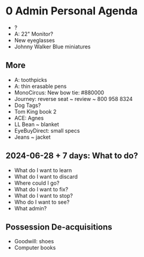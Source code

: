 # 0 Admin Personal Agenda

* ?
* A: 22" Monitor?
* New eyeglasses
* Johnny Walker Blue miniatures

## More

* A: toothpicks
* A: thin erasable pens
* MonoCircus: New bow tie: #880000
* Journey: reverse seat ~ review ~ 800 958 8324
* Dog Tags?
* Tom King book 2
* ACE: Agnes
* LL Bean ~ blanket
* EyeBuyDirect: small specs
* Jeans ~ jacket

## 2024-06-28 + 7 days: What to do?

* What do I want to learn
* What do I want to discard
* Where could I go?
* What do I want to fix?
* What do I want to stop?
* Who do I want to see?
* What admin?

## Possession De-acquisitions

* Goodwill: shoes
* Computer books
